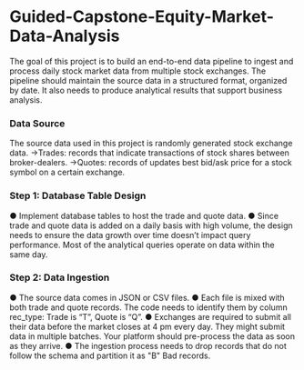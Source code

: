 # Guided-Capstone-Equity-Market-Data-Analysis

The goal of this project is to build an end-to-end data pipeline to ingest and process daily stock market data from multiple stock exchanges. The pipeline should maintain the source data in a structured format, organized by date. It also needs to produce analytical results that support business analysis.

### Data Source
The source data used in this project is randomly generated stock exchange data.
->Trades: records that indicate transactions of stock shares between broker-dealers.
->Quotes: records of updates best bid/ask price for a stock symbol on a certain exchange.

### Step 1: Database Table Design
● Implement database tables to host the trade and quote data.
● Since trade and quote data is added on a daily basis with high volume, the design needs to ensure the data growth over time doesn’t impact query performance. Most of the analytical queries operate on data within the same day.

### Step 2: Data Ingestion

● The source data comes in JSON or CSV files.
● Each file is mixed with both trade and quote records. The code needs to identify them by column rec_type: Trade is “T”, Quote is “Q”.
● Exchanges are required to submit all their data before the market closes at 4 pm every day. They might submit data in multiple batches. Your platform should pre-process the data as soon as they arrive.
● The ingestion process needs to drop records that do not follow the schema and partition it as "B" Bad records.

